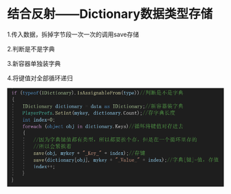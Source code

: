 # 结合反射——Dictionary数据类型存储

1.传入数据，拆掉字节段一次一次的调用save存储

2.判断是不是字典

3.新容器单独装字典

4.将键值对全部循环递归

![b23c9acfa03a33209fddde24ff39f62f.png](image/b23c9acfa03a33209fddde24ff39f62f.png)
